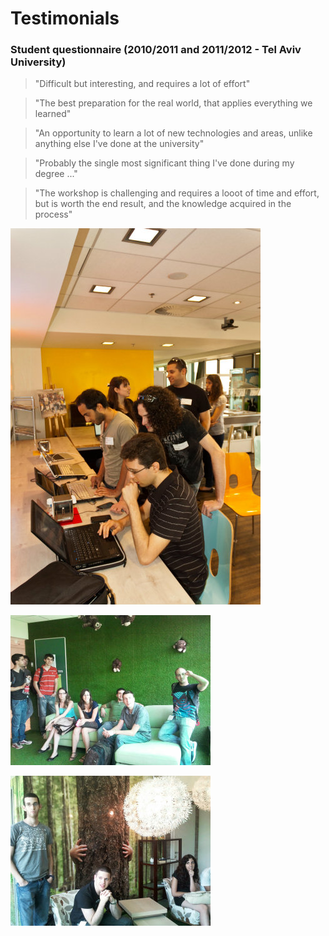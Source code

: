 # Testimonials

### Student questionnaire (2010/2011 and 2011/2012 - Tel Aviv University)
>"Difficult but interesting, and requires a lot of effort"  

>"The best preparation for the real world, that applies everything we learned"  

>"An opportunity to learn a lot of new technologies and areas, unlike anything else I've done at the university"  

>"Probably the single most significant thing I've done during my degree ..."  

>"The workshop is challenging and requires a looot of time and effort, but is worth the end result, and the knowledge acquired in the process"

![students presenting at Google](images/tau2010.jpg "Students presenting the projects at Google")

![students presenting at Google](images/tau2011a.jpg "Students presenting the projects at Google")

![students presenting at Google](images/tau2011b.jpg "Students presenting the projects at Google")